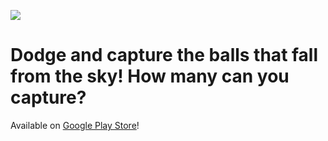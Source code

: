 ![](https://play-lh.googleusercontent.com/apOo1HVNEO_qDN95otriLEn42FznQ3SqE1STYNGxy8HEO75hb66-jNcFE-baNDuHMs0D=w240-h480-rw)

# Dodge and capture the balls that fall from the sky! How many can you capture?

Available on [Google Play Store](https://play.google.com/store/apps/details?id=com.Bertasso.TwoSides)!
